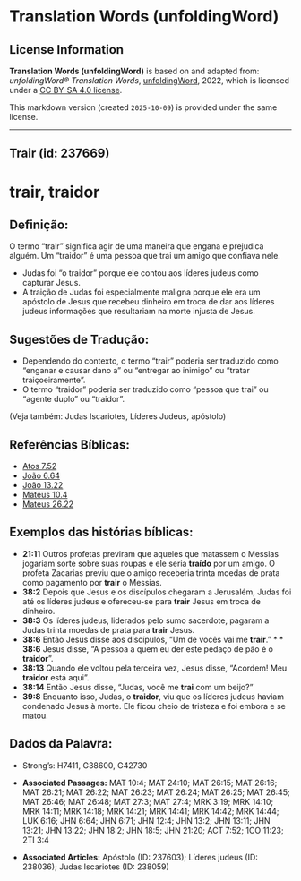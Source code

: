 # Translation Words (unfoldingWord)

## License Information

**Translation Words (unfoldingWord)** is based on and adapted from: _unfoldingWord® Translation Words_, [unfoldingWord](https://unfoldingword.org/utw), 2022, which is licensed under a [CC BY-SA 4.0 license](https://creativecommons.org/licenses/by-sa/4.0/legalcode.en).

This markdown version (created `2025-10-09`) is provided under the same license.



--------------------------------

## Trair (id: 237669)

trair, traidor
==============

Definição:
----------

O termo “trair” significa agir de uma maneira que engana e prejudica alguém. Um “traidor” é uma pessoa que trai um amigo que confiava nele.

* Judas foi “o traidor” porque ele contou aos líderes judeus como capturar Jesus.
* A traição de Judas foi especialmente maligna porque ele era um apóstolo de Jesus que recebeu dinheiro em troca de dar aos líderes judeus informações que resultariam na morte injusta de Jesus.

Sugestões de Tradução:
----------------------

* Dependendo do contexto, o termo “trair” poderia ser traduzido como “enganar e causar dano a” ou “entregar ao inimigo” ou “tratar traiçoeiramente”.
* O termo “traidor” poderia ser traduzido como “pessoa que trai” ou “agente duplo” ou “traidor”.

(Veja também: Judas Iscariotes, Líderes Judeus, apóstolo)

Referências Bíblicas:
---------------------

* [Atos 7\.52](https://ref.ly/Acts7:52)
* [João 6\.64](https://ref.ly/John6:64)
* [João 13\.22](https://ref.ly/John13:22)
* [Mateus 10\.4](https://ref.ly/Matt10:4)
* [Mateus 26\.22](https://ref.ly/Matt26:22)

Exemplos das histórias bíblicas:
--------------------------------

* **21:11** Outros profetas previram que aqueles que matassem o Messias jogariam sorte sobre suas roupas e ele seria **traído** por um amigo. O profeta Zacarias previu que o amigo receberia trinta moedas de prata como pagamento por **trair** o Messias.
* **38:2** Depois que Jesus e os discípulos chegaram a Jerusalém, Judas foi até os líderes judeus e ofereceu\-se para **trair** Jesus em troca de dinheiro.
* **38:3** Os líderes judeus, liderados pelo sumo sacerdote, pagaram a Judas trinta moedas de prata para **trair** Jesus.
* **38:6** Então Jesus disse aos discípulos, “Um de vocês vai me **trair**.” \* \* **38:6** Jesus disse, “A pessoa a quem eu der este pedaço de pão é o **traidor**”.
* **38:13** Quando ele voltou pela terceira vez, Jesus disse, “Acordem! Meu **traidor** está aqui”.
* **38:14** Então Jesus disse, “Judas, você me **trai** com um beijo?”
* **39:8** Enquanto isso, Judas, o **traidor**, viu que os líderes judeus haviam condenado Jesus à morte. Ele ficou cheio de tristeza e foi embora e se matou.

Dados da Palavra:
-----------------

* Strong’s: H7411, G38600, G42730

* **Associated Passages:** MAT 10:4; MAT 24:10; MAT 26:15; MAT 26:16; MAT 26:21; MAT 26:22; MAT 26:23; MAT 26:24; MAT 26:25; MAT 26:45; MAT 26:46; MAT 26:48; MAT 27:3; MAT 27:4; MRK 3:19; MRK 14:10; MRK 14:11; MRK 14:18; MRK 14:21; MRK 14:41; MRK 14:42; MRK 14:44; LUK 6:16; JHN 6:64; JHN 6:71; JHN 12:4; JHN 13:2; JHN 13:11; JHN 13:21; JHN 13:22; JHN 18:2; JHN 18:5; JHN 21:20; ACT 7:52; 1CO 11:23; 2TI 3:4
* **Associated Articles:** Apóstolo (ID: 237603); Líderes judeus (ID: 238036); Judas Iscariotes (ID: 238059)

